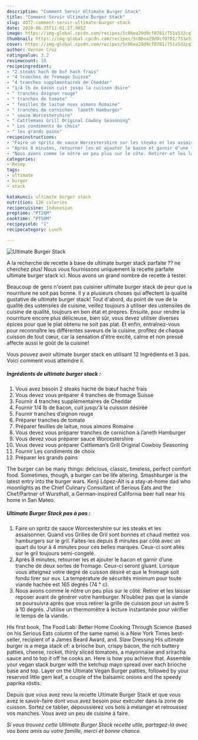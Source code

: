 ```yaml
---
description: "Comment Servir Ultimate Burger Stack"
title: "Comment Servir Ultimate Burger Stack"
slug: 4077-comment-servir-ultimate-burger-stack
date: 2020-06-25T11:01:27.905Z
image: https://img-global.cpcdn.com/recipes/5c06ea29d9cf0701/751x532cq70/ultimate-burger-stack-photo-principale-de-la-recette.jpg
thumbnail: https://img-global.cpcdn.com/recipes/5c06ea29d9cf0701/751x532cq70/ultimate-burger-stack-photo-principale-de-la-recette.jpg
cover: https://img-global.cpcdn.com/recipes/5c06ea29d9cf0701/751x532cq70/ultimate-burger-stack-photo-principale-de-la-recette.jpg
author: Vernon Cruz
ratingvalue: 3.2
reviewcount: 10
recipeingredient:
- "2 steaks hach de buf hach frais"
- "4 tranches de fromage Suisse"
- "4 tranches supplmentaires de Cheddar"
- "1/4 lb de bacon cuit jusqu la cuisson dsire"
- " tranches doignon rouge"
- " tranches de tomate"
- " feuilles de laitue nous aimons Romaine"
- " tranches de cornichon  laneth Hamburger"
- " sauce Worcestershire"
- " Cattlemans Grill Original Cowboy Seasoning"
- " Les condiments de choix"
- " les grands pains"
recipeinstructions:
- "Faire un spritz de sauce Worcestershire sur les steaks et les assaisonner. Quand vos Grilles de Gril sont bonnes et chaud mettez vos hamburgers sur le gril. Faites-les depuis 8 minutes par côté avec un quart du tour à 4 minutes pour ces belles marques. Ceux-ci sont allés sur le gril toujours semi-congelé."
- "Après 8 minutes, retourner les et ajouter le bacon et garnir d’une tranche de deux sortes de fromage. Ceux-ci seront gluant. Lorsque vous atteignez votre degré de cuisson désiré et que le fromage soit fondu tirer sur eux. La température de sécurités minimum pour toute viande hachée est 165 degrés (74 ° c)."
- "Nous avons comme le nôtre un peu plus sur le côté. Retirer et les laisser reposer avant de générer votre hamburger. N’oubliez pas que la viande se poursuivra après que vous retirer la grille de cuisson pour un autre 5 à 10 degrés. J’utilise un thermomètre à lecture instantanée pour vérifier le temps de la viande."
categories:
- Resep
tags:
- ultimate
- burger
- stack

katakunci: ultimate burger stack 
nutrition: 126 calories
recipecuisine: Indonesian
preptime: "PT26M"
cooktime: "PT50M"
recipeyield: "1"
recipecategory: Lunch

---
```



![Ultimate Burger Stack](https://img-global.cpcdn.com/recipes/5c06ea29d9cf0701/751x532cq70/ultimate-burger-stack-photo-principale-de-la-recette.jpg)

A la recherche de recette à base de ultimate burger stack parfaite ?? ne cherchez plus! Nous vous fournissons uniquement la recette parfaite ultimate burger stack ici. Nous avons un grand nombre de recette à tester.

Beaucoup de gens n'osent pas cuisiner ultimate burger stack de peur que la nourriture ne soit pas bonne. Il y a plusieurs choses qui affectent la qualité gustative de ultimate burger stack! Tout d'abord, du point de vue de la qualité des ustensiles de cuisine, veillez toujours à utiliser des ustensiles de cuisine de qualité, toujours en bon état et propres. Ensuite, pour rendre la nourriture encore plus délicieuse, bien sûr, vous devez utiliser diverses épices pour que le plat obtenu ne soit pas plat. Et enfin, entraînez-vous pour reconnaître les différentes saveurs de la cuisine, profitez de chaque cuisson de tout cœur, car la sensation d'être excité, calme et non pressé affecte aussi le goût de la cuisine!

<!--inarticleads1-->

Vous pouvez avoir ultimate burger stack en utilisant 12 Ingrédients et 3 pas. Voici comment vous atteindre il.

##### Ingrédients de ultimate burger stack :

1. Vous avez besoin 2 steaks haché de bœuf haché frais
1. Vous devez vous préparer 4 tranches de fromage Suisse
1. Fournir 4 tranches supplémentaires de Cheddar
1. Fournir 1/4 lb de bacon, cuit jusqu&#39;à la cuisson désirée
1. Fournir  tranches d’oignon rouge
1. Préparer  tranches de tomate
1. Préparer  feuilles de laitue, nous aimons Romaine
1. Vous devez vous préparer  tranches de cornichon à l’aneth Hamburger
1. Vous devez vous préparer  sauce Worcestershire
1. Vous devez vous préparer  Cattleman’s Grill Original Cowboy Seasoning
1. Fournir  Les condiments de choix
1. Préparer  les grands pains


The burger can be many things: delicious, classic, timeless, perfect comfort food. Sometimes, though, a burger can be life altering. Smashburger is the latest entry into the burger wars. Kenji López-Alt is a stay-at-home dad who moonlights as the Chief Culinary Consultant of Serious Eats and the Chef/Partner of Wursthall, a German-inspired California beer hall near his home in San Mateo. 

<!--inarticleads2-->

##### Ultimate Burger Stack pas à pas :

1. Faire un spritz de sauce Worcestershire sur les steaks et les assaisonner. Quand vos Grilles de Gril sont bonnes et chaud mettez vos hamburgers sur le gril. Faites-les depuis 8 minutes par côté avec un quart du tour à 4 minutes pour ces belles marques. Ceux-ci sont allés sur le gril toujours semi-congelé.
1. Après 8 minutes, retourner les et ajouter le bacon et garnir d’une tranche de deux sortes de fromage. Ceux-ci seront gluant. Lorsque vous atteignez votre degré de cuisson désiré et que le fromage soit fondu tirer sur eux. La température de sécurités minimum pour toute viande hachée est 165 degrés (74 ° c).
1. Nous avons comme le nôtre un peu plus sur le côté. Retirer et les laisser reposer avant de générer votre hamburger. N’oubliez pas que la viande se poursuivra après que vous retirer la grille de cuisson pour un autre 5 à 10 degrés. J’utilise un thermomètre à lecture instantanée pour vérifier le temps de la viande.


His first book, The Food Lab: Better Home Cooking Through Science (based on his Serious Eats column of the same name) is a New York Times best-seller, recipient of a James Beard Award, and. Slaw Dressing His ultimate burger is a mega stack of: a brioche bun, crispy bacon, the rich buttery patties, cheese, rocket, thinly sliced tomatoes, a mayonnaise and sriracha sauce and to top it off he cooks an. Here is how you achieve that. Assemble your vegan stack burger with the ketchup mayo spread over each brioche base and top. Layer on the Ultimate Vegan Burger patties, followed by your reserved little gem leaf, a couple of the balsamic onions and the speedy paprika röstis. 

<!--inarticleads1-->

<p>
Depuis que vous avez revu la recette Ultimate Burger Stack et que vous avez le savoir-faire dont vous avez besoin pour exécuter dans la zone de cuisson. Sortez ce tablier, dépoussiérez vos bols à mélanger et retroussez vos manches. Vous avez un peu de cuisine à faire.
</p>

<p>
<i>Si vous trouvez cette Ultimate Burger Stack recette utile, partagez-la avec vos bons amis ou votre famille, merci et bonne chance.</i>
</p>

